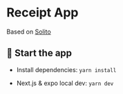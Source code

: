 # Receipt App

Based on [Solito](https://solito.dev)

## 🏁 Start the app

- Install dependencies: `yarn install`

- Next.js & expo local dev: `yarn dev`
